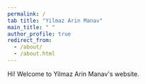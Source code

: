 ```yaml
---
permalink: /
tab title: "Yilmaz Arin Manav"
main_title: " "
author_profile: true
redirect_from: 
  - /about/
  - /about.html
---
```


Hi! Welcome to Yilmaz Arin Manav's website.
